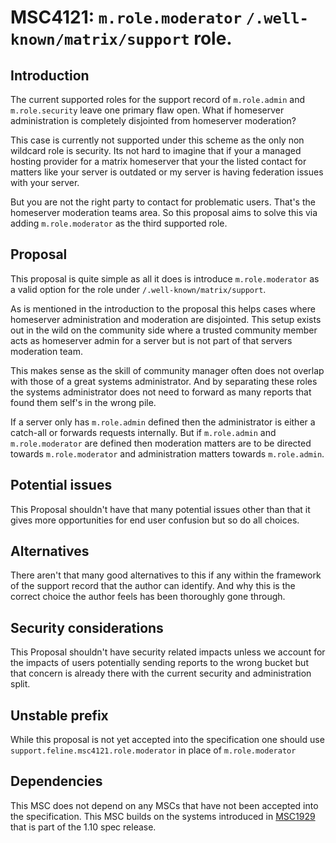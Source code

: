 # MSC4121: `m.role.moderator` `/.well-known/matrix/support` role.

## Introduction

The current supported roles for the support record of `m.role.admin` and `m.role.security` leave one
primary flaw open. What if homeserver administration is completely disjointed from homeserver moderation?

This case is currently not supported under this scheme as the only non wildcard role is security. Its
not hard to imagine that if your a managed hosting provider for a matrix homeserver that your the listed
contact for matters like your server is outdated or my server is having federation issues with your server.

But you are not the right party to contact for problematic users. That's the homeserver moderation teams
area. So this proposal aims to solve this via adding `m.role.moderator` as the third supported role.


## Proposal

This proposal is quite simple as all it does is introduce `m.role.moderator` as a valid option for the
role under `/.well-known/matrix/support`.

As is mentioned in the introduction to the proposal this helps cases where homeserver administration
and moderation are disjointed. This setup exists out in the wild on the community side where a trusted
community member acts as homeserver admin for a server but is not part of that servers moderation team.

This makes sense as the skill of community manager often does not overlap with those of a great systems 
administrator. And by separating these roles the systems administrator does not need to forward as many
reports that found them self's in the wrong pile.

If a server only has `m.role.admin` defined then the administrator is either a catch-all or forwards requests
internally. But if `m.role.admin` and `m.role.moderator` are defined then moderation matters are to be directed
towards `m.role.moderator` and administration matters towards `m.role.admin`.


## Potential issues

This Proposal shouldn't have that many potential issues other than that it gives more opportunities for
end user confusion but so do all choices.


## Alternatives

There aren't that many good alternatives to this if any within the framework of the support record that the author
can identify. And why this is the correct choice the author feels has been thoroughly gone through.

## Security considerations

This Proposal shouldn't have security related impacts unless we account for the impacts of users potentially sending
reports to the wrong bucket but that concern is already there with the current security and administration split.

## Unstable prefix

While this proposal is not yet accepted into the specification one should use `support.feline.msc4121.role.moderator`
in place of `m.role.moderator`

## Dependencies

This MSC does not depend on any MSCs that have not been accepted into the specification. This MSC builds on the systems
introduced in [MSC1929](https://github.com/matrix-org/matrix-spec-proposals/blob/main/proposals/1929-admin-contact.md) that is part of the 1.10 spec release.
